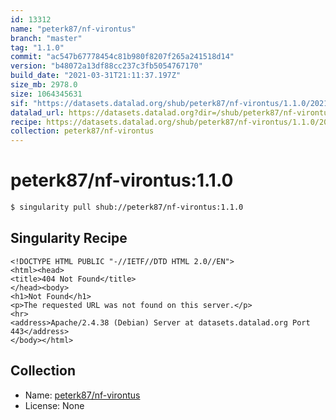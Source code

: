 ```yaml
---
id: 13312
name: "peterk87/nf-virontus"
branch: "master"
tag: "1.1.0"
commit: "ac547b67778454c81b980f8207f265a241518d14"
version: "b48072a13df88cc237c3fb5054767170"
build_date: "2021-03-31T21:11:37.197Z"
size_mb: 2978.0
size: 1064345631
sif: "https://datasets.datalad.org/shub/peterk87/nf-virontus/1.1.0/2021-03-31-ac547b67-b48072a1/b48072a13df88cc237c3fb5054767170.sif"
datalad_url: https://datasets.datalad.org?dir=/shub/peterk87/nf-virontus/1.1.0/2021-03-31-ac547b67-b48072a1/
recipe: https://datasets.datalad.org/shub/peterk87/nf-virontus/1.1.0/2021-03-31-ac547b67-b48072a1/Singularity
collection: peterk87/nf-virontus
---
```


# peterk87/nf-virontus:1.1.0

```bash
$ singularity pull shub://peterk87/nf-virontus:1.1.0
```

## Singularity Recipe

```singularity
<!DOCTYPE HTML PUBLIC "-//IETF//DTD HTML 2.0//EN">
<html><head>
<title>404 Not Found</title>
</head><body>
<h1>Not Found</h1>
<p>The requested URL was not found on this server.</p>
<hr>
<address>Apache/2.4.38 (Debian) Server at datasets.datalad.org Port 443</address>
</body></html>
```

## Collection

 - Name: [peterk87/nf-virontus](https://github.com/peterk87/nf-virontus)
 - License: None

